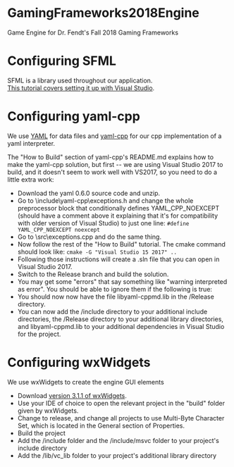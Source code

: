 # GamingFrameworks2018Engine
Game Engine for Dr. Fendt's Fall 2018 Gaming Frameworks

# Configuring SFML
SFML is a library used throughout our application.  
[This tutorial covers setting it up with Visual Studio](https://www.sfml-dev.org/tutorials/2.5/start-vc.php).

# Configuring yaml-cpp
We use [YAML](https://en.wikipedia.org/wiki/YAML) for data files and [yaml-cpp](https://github.com/jbeder/yaml-cpp) for our cpp implementation of a yaml interpreter.

The "How to Build" section of yaml-cpp's README.md explains how to make the yaml-cpp solution, but first -- we are using Visual Studio 2017 to build, and it doesn't seem to work well with VS2017, so you need to do a little extra work:

* Download the yaml 0.6.0 source code and unzip.  
* Go to \include\yaml-cpp\exceptions.h and change the whole preprocessor block that conditionally defines YAML_CPP_NOEXCEPT (should have a comment above it explaining that it's for compatibility with older version of Visual Studio) to just one line: `#define YAML_CPP_NOEXCEPT noexcept` 
* Go to \src\exceptions.cpp and do the same thing.  
* Now follow the rest of the "How to Build" tutorial. The cmake command should look like: `cmake -G "Visual Studio 15 2017" ..`  
* Following those instructions will create a .sln file that you can open in Visual Studio 2017.  
* Switch to the Release branch and build the solution.  
* You may get some "errors" that say something like "warning interpreted as error". You should be able to ignore them if the following is true:  
* You should now now have the file libyaml-cppmd.lib in the /Release directory.  
* You can now add the /include directory to your additional include directories, the /Release directory to your additional library directories, and libyaml-cppmd.lib to your additional dependencies in Visual Studio for the project.

# Configuring wxWidgets
We use wxWidgets to create the engine GUI elements

* Download [version 3.1.1 of wxWidgets](https://www.wxwidgets.org/downloads/).
* Use your IDE of choice to open the relevant project in the "build" folder given by wxWidgets.
* Change to release, and change all projects to use Multi-Byte Character Set, which is located in the General section of Properties.
* Build the project
* Add the /include folder and the /include/msvc folder to your project's include directory
* Add the /lib/vc_lib folder to your project's additional library directory
